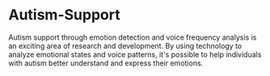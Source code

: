# Autism-Support
Autism support through emotion detection and voice frequency analysis is an exciting area of research and development. By using technology to analyze emotional states and voice patterns, it's possible to help individuals with autism better understand and express their emotions.
